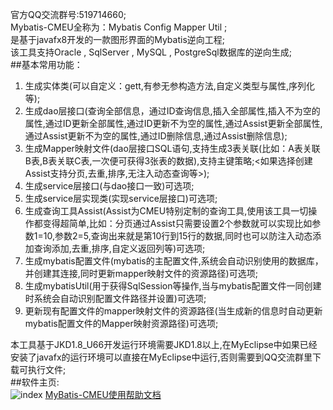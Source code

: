 官方QQ交流群号:519714660;<br/>
Mybatis-CMEU全称为：Mybatis Config Mapper Util ;<br/>
是基于javafx8开发的一款图形界面的Mybatis逆向工程;<br/>
该工具支持Oracle , SqlServer , MySQL , PostgreSql数据库的逆向生成;<br/>
##基本常用功能：<br/>
<ol>
<li>生成实体类(可以自定义：gett,有参无参构造方法,自定义类型与属性,序列化等);</li>
<li>生成dao层接口(查询全部信息，通过ID查询信息,插入全部属性,插入不为空的属性,通过ID更新全部属性,通过ID更新不为空的属性,通过Assist更新全部属性,通过Assist更新不为空的属性,通过ID删除信息,通过Assist删除信息);</li>
<li>生成Mapper映射文件(dao层接口SQL语句,支持生成3表关联(比如：A表关联B表,B表关联C表,一次便可获得3张表的数据),支持主键策略;<如果选择创建Assist支持分页,去重,排序,无注入动态查询等>);</li>
<li>生成service层接口(与dao接口一致)可选项;</li>
<li>生成service层实现类(实现service层接口)可选项;</li>
<li>生成查询工具Assist(Assist为CMEU特别定制的查询工具,使用该工具一切操作都变得超简单,比如：分页通过Assist只需要设置2个参数就可以实现比如参数1=10,参数2=5,查询出来就是第10行到15行的数据,同时也可以防注入动态添加查询添加,去重,排序,自定义返回列等)可选项;</li>
<li>生成mybatis配置文件(mybatis的主配置文件,系统会自动识别使用的数据库，并创建其连接,同时更新mapper映射文件的资源路径)可选项;</li>
<li>生成mybatisUtil(用于获得SqlSession等操作,当与mybatis配置文件一同创建时系统会自动识别配置文件路径并设置)可选项;</li>
<li>更新现有配置文件的mapper映射文件的资源路径(当生成新的信息时自动更新mybatis配置文件的Mapper映射资源路径)可选项;</li>
</ol>

本工具基于JKD1.8_U66开发运行环境需要JKD1.8以上,在MyEclipse中如果已经安装了javafx的运行环境可以直接在MyEclipse中运行,否则需要到QQ交流群里下载可执行文件;<br/>
##软件主页:<br/>
![index](https://raw.githubusercontent.com/shenzhenMirren/MyBatis-CMEU-DOC/master/resource/images/1.png)
[MyBatis-CMEU使用帮助文档](https://github.com/shenzhenMirren/MyBatis-CMEU-DOC)

